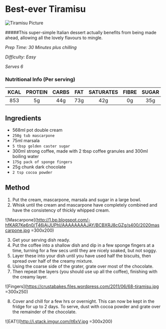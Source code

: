 # Best-ever Tiramisu

![Tiramisu Picture](http://www.bbcgoodfood.com/sites/default/files/styles/bbcgf_recipe/public/recipe_images/recipe-image-legacy-id--1001515_11.jpg?itok=2aCnPbfs)

#####This super-simple Italian dessert actually benefits from being made ahead, allowing all the lovely flavours to mingle.

*Prep Time: 30 Minutes plus chilling*

*Difficulty: Easy*

*Serves 6*

### Nutritional Info (Per serving)

KCAL | PROTEIN | CARBS | FAT |SATURATES | FIBRE | SUGAR | SALT
:------------: | :-------------: | :------------: | :-------------: | :-------------: | :-------------: | :-------------: | :-------------:
853 | 5g  | 44g | 73g | 42g | 0g | 35g | 0.25g

## Ingredients 

* 568ml pot double cream
* `250g tub mascarpone`
* 75ml marsala
* `5 tbsp golden caster sugar`
* 300ml strong coffee, made with 2 tbsp coffee granules and 300ml boiling water
* `175g pack of sponge fingers`
* 25g chunk dark chocolate
* `2 tsp cocoa powder`

## Method

1. Put the cream, mascarpone, marsala and sugar in a large bowl. 
2. Whisk until the cream and mascarpone have completely combined and have the consistency of thickly whipped cream.

![Mascarpone](http://1.bp.blogspot.com/-hfKAR7Ke6n0/T46jAiJUPhI/AAAAAAAAJAY/BCBXRJ8cGZg/s400/2020mascarpone.jpg =300x200)


3. Get your serving dish ready. 
4. Put the coffee into a shallow dish and dip in a few sponge fingers at a time, turning for a few secs until they are nicely soaked, but not soggy. 
5. Layer these into your dish until you have used half the biscuits, then spread over half of the creamy mixture. 
6. Using the coarse side of the grater, grate over most of the chocolate. 
7. Then repeat the layers (you should use up all the coffee), finishing with the creamy layer.

![Fingers](https://crustabakes.files.wordpress.com/2011/06/68-tiramisu.jpg =300x250)

8. Cover and chill for a few hrs or overnight. This can now be kept in the fridge for up to 2 days. To serve, dust with cocoa powder and grate over the remainder of the chocolate.

![EAT!](http://i.stack.imgur.com/it6xV.jpg =300x200)
